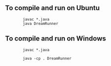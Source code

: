 

## To compile and run on Ubuntu
```
		javac *.java
		java DreamRunner
```	
	
## To compile and run on Windows 
	
```
		javac *.java
	
		java -cp . DreamRunner

```